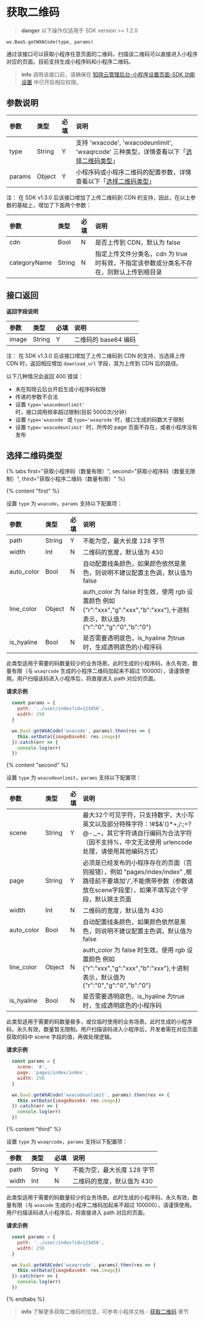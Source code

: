 # 获取二维码

> **danger**
> 以下操作仅适用于 SDK version >= 1.2.0

`wx.BaaS.getWXACode(type, params)`

通过该接口可以获取小程序任意页面的二维码，扫描该二维码可以直接进入小程序对应的页面。目前支持生成小程序码和小程序二维码。

> **info**
> 调用该接口前，请确保在 [知晓云管理后台-小程序设置页面-SDK 功能设置](https://cloud.minapp.com/admin/profile/) 中已开启相应权限。


## 参数说明

| 参数    | 类型    | 必填 | 说明 |
| :----- | :------ | :-- | :-- |
| type   | String  | Y   | 支持 'wxacode', 'wxacodeunlimit', 'wxaqrcode' 三种类型，详情查看以下「[选择二维码类型](#选择二维码类型)」|
| params | Object  | Y   | 小程序码或小程序二维码的配置参数，详情查看以下「[选择二维码类型](#选择二维码类型)」|

<span class="attention">注：</span> 在 SDK v1.3.0 后该接口增加了上传二维码到 CDN 的支持，因此，在以上参数的基础上，增加了下面两个参数：

| 参数          | 类型   | 必填 | 说明 |
| :----------- | :----- | :-- | :-- |
| cdn          | Bool   | N   | 是否上传到 CDN，默认为 false |
| categoryName | String | N   | 指定上传文件分类名，cdn 为 true 时有效，不指定该参数或分类名不存在，则默认上传到根目录 |


## 接口返回

**返回字段说明**

| 参数    | 类型    | 必填 | 说明 |
| :----- | :------ | :-- | :-- |
| image  | String  | Y   | 二维码的 base64 编码 |

<span class="attention">注：</span> 在 SDK v1.3.0 后该接口增加了上传二维码到 CDN 的支持，当选择上传 CDN 时，返回相应增加 `download_url` 字段，其为上传到 CDN 后的路径。

以下几种情况会返回 400 错误：

- 未在知晓云后台开启生成小程序码权限
- 传递的参数不合法
- 设置 `type='wxacodeunlimit'` 时，接口调用频率超过限制(目前 5000次/分钟）
- 设置 `type='wxacode'` 或 `type='wxaqrode'`时，接口生成的码数大于限制
- 设置 `type='wxacodeunlimit'` 时，所传的 page 页面不存在，或者小程序没有发布

## 选择二维码类型

{% tabs first="获取小程序码（数量有限）", second="获取小程序码（数量无限制）", third="获取小程序二维码（数量有限）" %}

{% content "first" %}

设置 `type` 为 `wxacode`，`params` 支持以下配置项：

| 参数        | 类型    | 必填 | 说明 |
| :--------- | :------ | :-- | :-- |
| path       | String  | Y   | 不能为空，最大长度 128 字节 |
| width      | Int     | N   | 二维码的宽度，默认值为 430 |
| auto_color | Bool    | N   | 自动配置线条颜色，如果颜色依然是黑色，则说明不建议配置主色调，默认值为 false |
| line_color | Object  | N   | auth_color 为 false 时生效，使用 rgb 设置颜色 例如 {"r":"xxx","g":"xxx","b":"xxx"},十进制表示，默认值为 {"r":"0","g":"0","b":"0"} |
| is_hyaline | Bool    | N   | 是否需要透明底色，is_hyaline 为true时，生成透明底色的小程序码 |

此类型适用于需要的码数量较少的业务场景。此时生成的小程序码，永久有效，数量有限（与 `wxaqrcode` 生成的小程序二维码加起来不超过 100000），请谨慎使用。用户扫描该码进入小程序后，将直接进入 path 对应的页面。

**请求示例**

```js
  const params = {
    path: '../user/index?id=123456',
    width: 250
  }

  wx.BaaS.getWXACode('wxacode', params).then(res => {
    this.setData({imageBase64: res.image})
  }).catch(err => {
    console.log(err)
  })
```

{% content "second" %}

设置 `type` 为 `wxacodeunlimit`，`params` 支持以下配置项：

| 参数        | 类型    | 必填 | 说明 |
| :--------- | :------ | :-- | :-- |
| scene      | String  | Y   | 最大32个可见字符，只支持数字，大小写英文以及部分特殊字符：!#$&'()*+,/:;=?@-._~，其它字符请自行编码为合法字符（因不支持%，中文无法使用 urlencode 处理，请使用其他编码方式）|
| page       | String  | Y   | 必须是已经发布的小程序存在的页面（否则报错），例如 "pages/index/index" ,根路径前不要填加'/',不能携带参数（参数请放在scene字段里），如果不填写这个字段，默认跳主页面 |
| width      | Int     | N   | 二维码的宽度，默认值为 430 |
| auto_color | Bool    | N   | 自动配置线条颜色，如果颜色依然是黑色，则说明不建议配置主色调，默认值为 false |
| line_color | Object  | N   | auth_color 为 false 时生效，使用 rgb 设置颜色 例如 {"r":"xxx","g":"xxx","b":"xxx"},十进制表示，默认值为 {"r":"0","g":"0","b":"0"} |
| is_hyaline | Bool    | N   | 是否需要透明底色，is_hyaline 为true时，生成透明底色的小程序码 |

此类型适用于需要的码数量极多，或仅临时使用的业务场景。此时生成的小程序码，永久有效，数量暂无限制。用户扫描该码进入小程序后，开发者需在对应页面获取的码中 scene 字段的值，再做处理逻辑。

**请求示例**

```js
  const params = {
    scene: 'A',
    page: 'pages/index/index',
    width: 250
  }

  wx.BaaS.getWXACode('wxacodeunlimit', params).then(res => {
    this.setData({imageBase64: res.image})
  }).catch(err => {
    console.log(err)
  })
```

{% content "third" %}

设置 `type` 为 `wxaqrcode`，`params` 支持以下配置项：

| 参数        | 类型    | 必填 | 说明 |
| :--------- | :------ | :-- | :-- |
| path       | String  | Y   | 不能为空，最大长度 128 字节 |
| width      | Int     | N   | 二维码的宽度，默认值为 430 |

此类型适用于需要的码数量较少的业务场景。此时生成的小程序码，永久有效，数量有限（与 `wxacode` 生成的小程序二维码加起来不超过 100000），请谨慎使用。用户扫描该码进入小程序后，将直接进入 path 对应的页面。

**请求示例**

```js
  const params = {
    path: '../user/index?id=123456',
    width: 250
  }

  wx.BaaS.getWXACode('wxaqrcode', params).then(res => {
    this.setData({imageBase64: res.image})
  }).catch(err => {
    console.log(err)
  })
```

{% endtabs %}


> **info**
> 了解更多获取二维码的信息，可参考小程序文档 - [获取二维码](https://mp.weixin.qq.com/debug/wxadoc/dev/api/qrcode.html) 章节